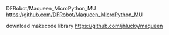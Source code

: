 DFRobot/Maqueen_MicroPython_MU
https://github.com/DFRobot/Maqueen_MicroPython_MU

download makecode library
https://github.com/jhlucky/maqueen
